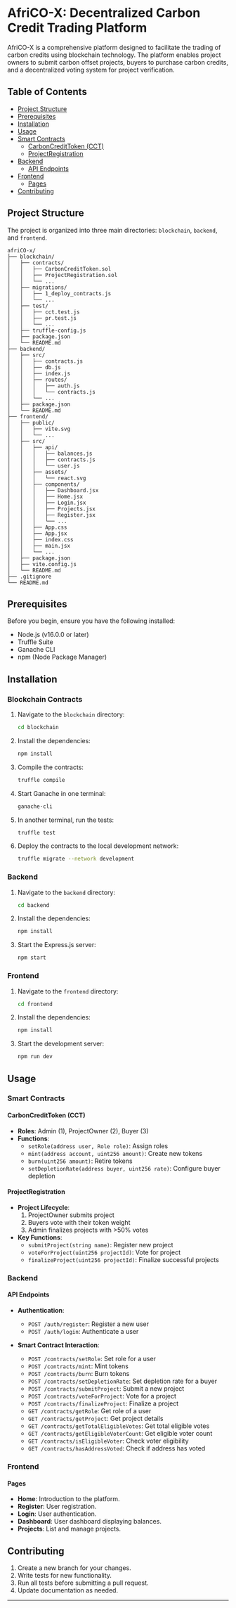 # AfriCO-X: Decentralized Carbon Credit Trading Platform

AfriCO-X is a comprehensive platform designed to facilitate the trading of carbon credits using blockchain technology. The platform enables project owners to submit carbon offset projects, buyers to purchase carbon credits, and a decentralized voting system for project verification.

## Table of Contents

- [Project Structure](#project-structure)
- [Prerequisites](#prerequisites)
- [Installation](#installation)
- [Usage](#usage)
- [Smart Contracts](#smart-contracts)
  - [CarbonCreditToken (CCT)](#carboncredittoken-cct)
  - [ProjectRegistration](#projectregistration)
- [Backend](#backend)
  - [API Endpoints](#api-endpoints)
- [Frontend](#frontend)
  - [Pages](#pages)
- [Contributing](#contributing)

## Project Structure

The project is organized into three main directories: `blockchain`, `backend`, and `frontend`.

```
afriCO-x/
├── blockchain/
│   ├── contracts/
│   │   ├── CarbonCreditToken.sol
│   │   ├── ProjectRegistration.sol
│   │   └── ...
│   ├── migrations/
│   │   ├── 1_deploy_contracts.js
│   │   └── ...
│   ├── test/
│   │   ├── cct.test.js
│   │   ├── pr.test.js
│   │   └── ...
│   ├── truffle-config.js
│   ├── package.json
│   └── README.md
├── backend/
│   ├── src/
│   │   ├── contracts.js
│   │   ├── db.js
│   │   ├── index.js
│   │   ├── routes/
│   │   │   ├── auth.js
│   │   │   └── contracts.js
│   │   └── ...
│   ├── package.json
│   └── README.md
├── frontend/
│   ├── public/
│   │   ├── vite.svg
│   │   └── ...
│   ├── src/
│   │   ├── api/
│   │   │   ├── balances.js
│   │   │   ├── contracts.js
│   │   │   └── user.js
│   │   ├── assets/
│   │   │   └── react.svg
│   │   ├── components/
│   │   │   ├── Dashboard.jsx
│   │   │   ├── Home.jsx
│   │   │   ├── Login.jsx
│   │   │   ├── Projects.jsx
│   │   │   ├── Register.jsx
│   │   │   └── ...
│   │   ├── App.css
│   │   ├── App.jsx
│   │   ├── index.css
│   │   ├── main.jsx
│   │   └── ...
│   ├── package.json
│   ├── vite.config.js
│   └── README.md
├── .gitignore
└── README.md
```

## Prerequisites

Before you begin, ensure you have the following installed:

- Node.js (v16.0.0 or later)
- Truffle Suite
- Ganache CLI
- npm (Node Package Manager)

## Installation

### Blockchain Contracts

1. Navigate to the `blockchain` directory:
   ```bash
   cd blockchain
   ```

2. Install the dependencies:
   ```bash
   npm install
   ```

3. Compile the contracts:
   ```bash
   truffle compile
   ```

4. Start Ganache in one terminal:
   ```bash
   ganache-cli
   ```

5. In another terminal, run the tests:
   ```bash
   truffle test
   ```

6. Deploy the contracts to the local development network:
   ```bash
   truffle migrate --network development
   ```

### Backend

1. Navigate to the `backend` directory:
   ```bash
   cd backend
   ```

2. Install the dependencies:
   ```bash
   npm install
   ```

3. Start the Express.js server:
   ```bash
   npm start
   ```

### Frontend

1. Navigate to the `frontend` directory:
   ```bash
   cd frontend
   ```

2. Install the dependencies:
   ```bash
   npm install
   ```

3. Start the development server:
   ```bash
   npm run dev
   ```

## Usage

### Smart Contracts

#### CarbonCreditToken (CCT)

- **Roles**: Admin (1), ProjectOwner (2), Buyer (3)
- **Functions**:
  - `setRole(address user, Role role)`: Assign roles
  - `mint(address account, uint256 amount)`: Create new tokens
  - `burn(uint256 amount)`: Retire tokens
  - `setDepletionRate(address buyer, uint256 rate)`: Configure buyer depletion

#### ProjectRegistration

- **Project Lifecycle**:
  1. ProjectOwner submits project
  2. Buyers vote with their token weight
  3. Admin finalizes projects with >50% votes
- **Key Functions**:
  - `submitProject(string name)`: Register new project
  - `voteForProject(uint256 projectId)`: Vote for project
  - `finalizeProject(uint256 projectId)`: Finalize successful projects

### Backend

#### API Endpoints

- **Authentication**:
  - `POST /auth/register`: Register a new user
  - `POST /auth/login`: Authenticate a user

- **Smart Contract Interaction**:
  - `POST /contracts/setRole`: Set role for a user
  - `POST /contracts/mint`: Mint tokens
  - `POST /contracts/burn`: Burn tokens
  - `POST /contracts/setDepletionRate`: Set depletion rate for a buyer
  - `POST /contracts/submitProject`: Submit a new project
  - `POST /contracts/voteForProject`: Vote for a project
  - `POST /contracts/finalizeProject`: Finalize a project
  - `GET /contracts/getRole`: Get role of a user
  - `GET /contracts/getProject`: Get project details
  - `GET /contracts/getTotalEligibleVotes`: Get total eligible votes
  - `GET /contracts/getEligibleVoterCount`: Get eligible voter count
  - `GET /contracts/isEligibleVoter`: Check voter eligibility
  - `GET /contracts/hasAddressVoted`: Check if address has voted

### Frontend

#### Pages

- **Home**: Introduction to the platform.
- **Register**: User registration.
- **Login**: User authentication.
- **Dashboard**: User dashboard displaying balances.
- **Projects**: List and manage projects.

## Contributing

1. Create a new branch for your changes.
2. Write tests for new functionality.
3. Run all tests before submitting a pull request.
4. Update documentation as needed.

---
